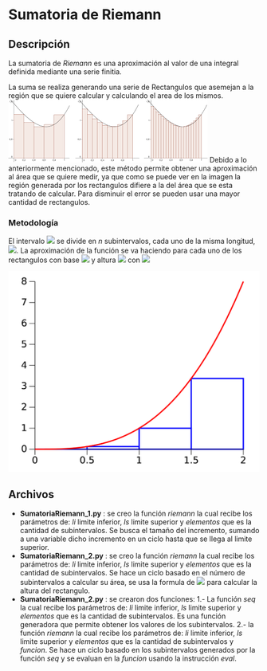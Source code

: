 # Sumatoria de Riemann

## Descripción
La sumatoria de _Riemann_ es una aproximación al valor de una integral definida mediante una serie finitia.

La suma se realiza generando una serie de Rectangulos que asemejan a la región que se quiere calcular y calculando el area de los mismos.
![Ejemplos de Rectuangulos usados para realizar la sumatoria](SumatoriasRiemann.png)
Debido a lo anteriormente mencionado, este método permite obtener una aproximación al área que se quiere medir,  ya que como se puede ver en la imagen la región generada por los rectangulos difiere a la del área que se esta tratando de calcular.  Para disminuir el error se pueden usar una mayor cantidad de rectangulos.

### Metodología

El intervalo <img src="https://render.githubusercontent.com/render/math?math=[a,b]"> se divide en *n* subintervalos, cada uno de la misma longitud,  <img src="https://render.githubusercontent.com/render/math?math=\Delta x= \frac{b-a}{n}">.
La aproximación de la función se va haciendo para cada uno de los rectangulos con base  <img src="https://render.githubusercontent.com/render/math?math=\Delta x">  y altura  <img src="https://render.githubusercontent.com/render/math?math=f(a %2B i \Delta x)"> con  <img src="https://render.githubusercontent.com/render/math?math=i=0,1,2,3,..., n-1">

![Metodología para la Sumatoria de Riemann](Riemann.png)
## Archivos
* **SumatoriaRiemann_1.py** : se creo la función _riemann_ la cual recibe los parámetros de: _li_ limite inferior, _ls_ limite superior y _elementos_ que es la cantidad de subintervalos. Se busca el tamaño del incremento, sumando a una variable dicho incremento en un ciclo hasta que se llega al limite superior.
* **SumatoriaRiemann_2.py** : se creo la función _riemann_ la cual recibe los parámetros de: _li_ limite inferior, _ls_ limite superior y _elementos_ que es la cantidad de subintervalos. Se hace un ciclo basado en el número de subintervalos a calcular su área, se usa la formula de <img src="https://render.githubusercontent.com/render/math?math=f(a %2B i \Delta x)"> para calcular la altura del rectangulo.
* **SumatoriaRiemann_2.py** : se crearon dos funciones:
1.- La función _seq_ la cual recibe los parámetros de: _li_ limite inferior, _ls_ limite superior y _elementos_ que es la cantidad de subintervalos. Es una función generadora que permite obtener los valores de los subintervalos.
2.-  la función _riemann_ la cual recibe los parámetros de: _li_ limite inferior, _ls_ limite superior y _elementos_ que es la cantidad de subintervalos y _funcion_. Se hace un ciclo basado en los subintervalos generados por la función _seq_ y se evaluan en la _funcion_ usando la instrucción _eval_.
